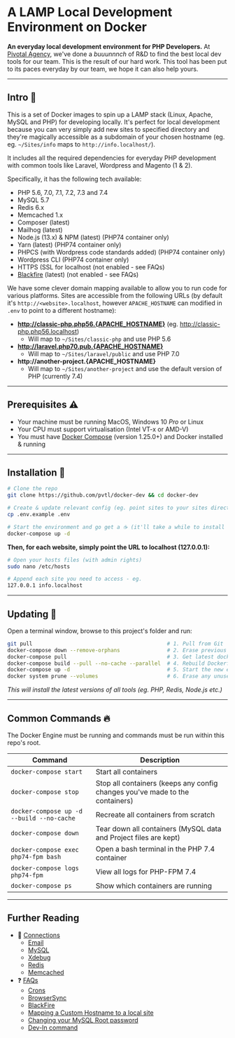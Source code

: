 # A LAMP Local Development Environment on Docker

__An everyday local development environment for PHP Developers.__ At [Pivotal Agency](https://pivotal.agency), we've done a _buuunnnch_ of R&D to find the best local dev tools for our team. This is the result of our hard work. This tool has been put to its paces everyday by our team, we hope it can also help yours.

---

## Intro 👋

This is a set of Docker images to spin up a LAMP stack (Linux, Apache, MySQL and PHP) for developing locally. It's perfect for local development because you can very simply add new sites to specified directory and they're magically accessible as a subdomain of your chosen hostname (eg. eg. `~/Sites/info` maps to `http://info.localhost/`).

It includes all the required dependencies for everyday PHP development with common tools like Laravel, Wordpress and Magento (1 & 2).

Specifically, it has the following tech available:

* PHP 5.6, 7.0, 7.1, 7.2, 7.3 and 7.4
* MySQL 5.7
* Redis 6.x
* Memcached 1.x
* Composer (latest)
* Mailhog (latest)
* Node.js (13.x) & NPM (latest) (PHP74 container only)
* Yarn (latest) (PHP74 container only)
* PHPCS (with Wordpress code standards added) (PHP74 container only)
* Wordpress CLI (PHP74 container only)
* HTTPS (SSL for localhost (not enabled - see FAQs)
* [Blackfire](https://blackfire.io/) (latest) (not enabled - see FAQs)

We have some clever domain mapping available to allow you to run code for various platforms. Sites are accessible from the following URLs (by default it's `http://<website>.localhost`, however `APACHE_HOSTNAME` can modified in `.env` to point to a different hostname):

* __http://classic-php.php56.{APACHE_HOSTNAME}__ (eg. http://classic-php.php56.localhost)
    * Will map to `~/Sites/classic-php` and use PHP 5.6
* __http://laravel.php70.pub.{APACHE_HOSTNAME}__
    * Will map to `~/Sites/laravel/public` and use PHP 7.0
* __http://another-project.{APACHE_HOSTNAME}__
    * Will map to `~/Sites/another-project` and use the default version of PHP (currently 7.4)

---

## Prerequisites ⚠️

* Your machine must be running MacOS, Windows 10 _Pro_ or Linux
* Your CPU must support virtualisation (Intel VT-x or AMD-V)
* You must have [Docker Compose](https://docs.docker.com/compose/install/) (version 1.25.0+) and Docker installed & running

---

## Installation 🚀

```bash
# Clone the repo
git clone https://github.com/pvtl/docker-dev && cd docker-dev

# Create & update relevant config (eg. point sites to your sites directory)
cp .env.example .env

# Start the environment and go get a ☕️ (it'll take a while to install e'ry-thing)
docker-compose up -d
```

__Then, for each website, simply point the URL to localhost (127.0.0.1):__

```bash
# Open your hosts files (with admin rights)
sudo nano /etc/hosts

# Append each site you need to access - eg.
127.0.0.1 info.localhost
```

---

## Updating 🔄

Open a terminal window, browse to this project's folder and run:

```bash
git pull                                           # 1. Pull from Git
docker-compose down --remove-orphans               # 2. Erase previous containers
docker-compose pull                                # 3. Get latest docker images
docker-compose build --pull --no-cache --parallel  # 4. Rebuild Dockerfiles from scratch (inc. pull parent images)
docker-compose up -d                               # 5. Start the new env
docker system prune --volumes                      # 6. Erase any unused containers, images, volumes etc. to free disk space.
```

*This will install the latest versions of all tools (eg. PHP, Redis, Node.js etc.)*

---

## Common Commands 🔥

The Docker Engine must be running and commands must be run within this repo's root.

| Command | Description |
|---|---|
| `docker-compose start` | Start all containers |
| `docker-compose stop`  | Stop all containers (keeps any config changes you've made to the containers) |
| `docker-compose up -d --build --no-cache` | Recreate all containers from scratch |
| `docker-compose down`  | Tear down all containers (MySQL data and Project files are kept) |
| `docker-compose exec php74-fpm bash`  | Open a bash terminal in the PHP 7.4 container |
| `docker-compose logs php74-fpm` | View all logs for PHP-FPM 7.4 |
| `docker-compose ps` | Show which containers are running |

---

## Further Reading

- 🚥 [Connections](docs/connections.md)
    - [Email](docs/connections.md#Email)
    - [MySQL](docs/connections.md#MySQL)
    - [Xdebug](docs/connections.md#Xdebug)
    - [Redis](docs/connections.md#Redis)
    - [Memcached](docs/connections.md#Memcached)
- ❓ [FAQs](docs/faqs.md)
    - [Crons](docs/faqs.md#how-do-i-setuprun-crons)
    - [BrowserSync](docs/faqs.md#how-do-i-get-browsersync-working-from-inside-a-container)
    - [BlackFire](docs/faqs.md#how-do-i-use-blackfire)
    - [Mapping a Custom Hostname to a local site](docs/faqs.md#mapping-a-custom-hostname-to-a-local-site)
    - [Changing your MySQL Root password](docs/faqs.md#changing-your-mysql-root-password)
    - [Dev-In command](docs/faqs.md#dev-in-command)
